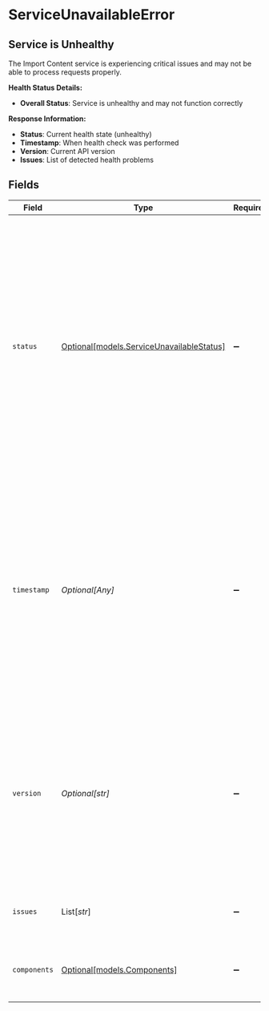 # ServiceUnavailableError

## Service is Unhealthy

The Import Content service is experiencing critical issues and may not be able to process requests properly.

**Health Status Details:**
- **Overall Status**: Service is unhealthy and may not function correctly

**Response Information:**
- **Status**: Current health state (unhealthy)
- **Timestamp**: When health check was performed
- **Version**: Current API version
- **Issues**: List of detected health problems



## Fields

| Field                                                                                                                                                                                                                                                                                                          | Type                                                                                                                                                                                                                                                                                                           | Required                                                                                                                                                                                                                                                                                                       | Description                                                                                                                                                                                                                                                                                                    | Example                                                                                                                                                                                                                                                                                                        |
| -------------------------------------------------------------------------------------------------------------------------------------------------------------------------------------------------------------------------------------------------------------------------------------------------------------- | -------------------------------------------------------------------------------------------------------------------------------------------------------------------------------------------------------------------------------------------------------------------------------------------------------------- | -------------------------------------------------------------------------------------------------------------------------------------------------------------------------------------------------------------------------------------------------------------------------------------------------------------- | -------------------------------------------------------------------------------------------------------------------------------------------------------------------------------------------------------------------------------------------------------------------------------------------------------------- | -------------------------------------------------------------------------------------------------------------------------------------------------------------------------------------------------------------------------------------------------------------------------------------------------------------- |
| `status`                                                                                                                                                                                                                                                                                                       | [Optional[models.ServiceUnavailableStatus]](../models/serviceunavailablestatus.md)                                                                                                                                                                                                                             | :heavy_minus_sign:                                                                                                                                                                                                                                                                                             | **Health Status**<br/><br/>The overall health status of the service. Possible values:<br/>- **healthy**: Service is operating normally<br/>- **degraded**: Service is functional but with performance issues<br/>- **unhealthy**: Service is experiencing critical issues<br/>- **maintenance**: Service is under planned maintenance<br/> | healthy                                                                                                                                                                                                                                                                                                        |
| `timestamp`                                                                                                                                                                                                                                                                                                    | *Optional[Any]*                                                                                                                                                                                                                                                                                                | :heavy_minus_sign:                                                                                                                                                                                                                                                                                             | **Health Check Timestamp**<br/><br/>The exact date and time when this health check was performed. This is useful for:<br/>- Tracking health check frequency<br/>- Correlating with other system events<br/>- Monitoring health check response times<br/>- Historical health trend analysis<br/>                | 2024-03-01T10:00:00.000Z                                                                                                                                                                                                                                                                                       |
| `version`                                                                                                                                                                                                                                                                                                      | *Optional[str]*                                                                                                                                                                                                                                                                                                | :heavy_minus_sign:                                                                                                                                                                                                                                                                                             | **API Version**<br/><br/>The current version of the Import Content API. This helps with:<br/>- Version compatibility checking<br/>- Feature availability verification<br/>- Upgrade planning and coordination<br/>- Support and troubleshooting<br/>                                                           | 4.0.0                                                                                                                                                                                                                                                                                                          |
| `issues`                                                                                                                                                                                                                                                                                                       | List[*str*]                                                                                                                                                                                                                                                                                                    | :heavy_minus_sign:                                                                                                                                                                                                                                                                                             | **Issues**: <br/>  <br/>List of detected health problems<br/>                                                                                                                                                                                                                                                  |                                                                                                                                                                                                                                                                                                                |
| `components`                                                                                                                                                                                                                                                                                                   | [Optional[models.Components]](../models/components.md)                                                                                                                                                                                                                                                         | :heavy_minus_sign:                                                                                                                                                                                                                                                                                             | **Comonents**: <br/><br/>Health status of import service componenets<br/>                                                                                                                                                                                                                                      |                                                                                                                                                                                                                                                                                                                |